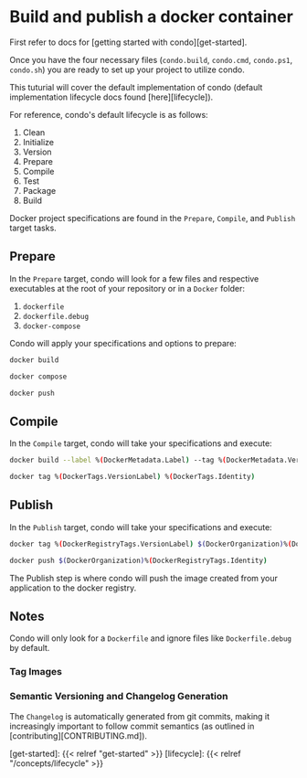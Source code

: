 # Build and publish a docker container

First refer to docs for [getting started with condo][get-started].

Once you have the four necessary files (`condo.build`, `condo.cmd`, `condo.ps1`, `condo.sh`) you are ready to set up
your project to utilize condo.

This tuturial will cover the default implementation of condo (default implementation lifecycle docs found
[here][lifecycle]).

For reference, condo's default lifecycle is as follows:

1. Clean
2. Initialize
3. Version
4. Prepare
5. Compile
6. Test
7. Package
8. Build

Docker project specifications are found in the `Prepare`, `Compile`, and `Publish` target tasks.

## Prepare

In the `Prepare` target, condo will look for a few files and respective executables at the root of your repository or
in a `Docker` folder:

1. `dockerfile`
2. `dockerfile.debug`
3. `docker-compose`

Condo will apply your specifications and options to prepare:

```bash
docker build
```

```bash
docker compose
```

```bash
docker push
```

## Compile

In the `Compile` target, condo will take your specifications and execute:

```bash
docker build --label %(DockerMetadata.Label) --tag %(DockerMetadata.VersionLabel) -f %(DockerMetadata.Identity) %(DockerMetadata.ProjectDir)
```

```bash
docker tag %(DockerTags.VersionLabel) %(DockerTags.Identity)
```

## Publish

In the `Publish` target, condo will take your specifications and execute:

```bash
docker tag %(DockerRegistryTags.VersionLabel) $(DockerOrganization)%(DockerRegistryTags.Identity)
```

```bash
docker push $(DockerOrganization)%(DockerRegistryTags.Identity)
```

The Publish step is where condo will push the image created from your application to the docker registry.

## Notes

Condo will only look for a `Dockerfile` and ignore files like `Dockerfile.debug` by default.

### Tag Images

### Semantic Versioning and Changelog Generation

The `Changelog` is automatically generated from git commits, making it increasingly important to follow commit semantics (as outlined in [contributing][CONTRIBUTING.md]).

[get-started]: {{< relref "get-started" >}}
[lifecycle]: {{< relref "/concepts/lifecycle" >}}
